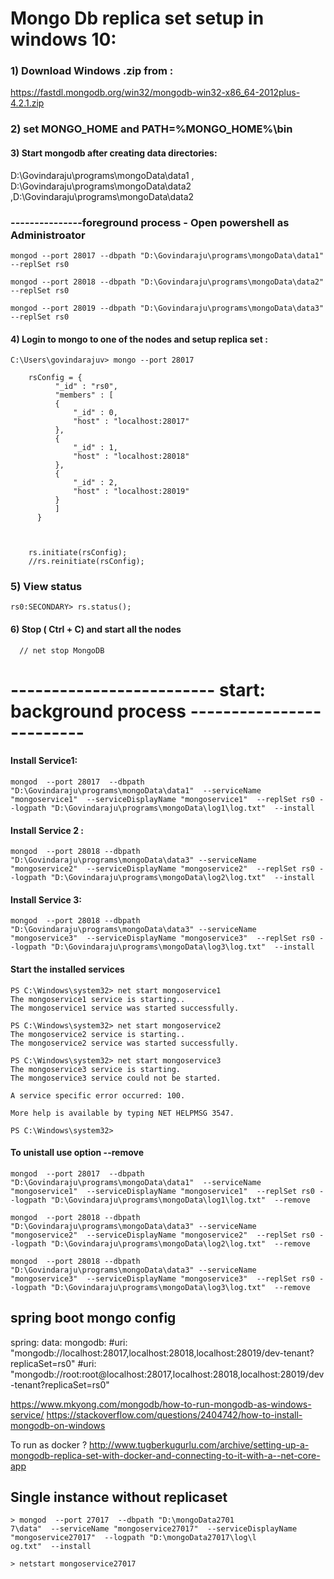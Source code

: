# Mongo Db replica set setup in windows 10:



### 1) Download Windows .zip from :

https://fastdl.mongodb.org/win32/mongodb-win32-x86_64-2012plus-4.2.1.zip
 
### 2)  set MONGO_HOME and PATH=%MONGO_HOME%\bin
 
 
#### 3) Start mongodb after creating data directories:
D:\Govindaraju\programs\mongoData\data1 , D:\Govindaraju\programs\mongoData\data2 ,D:\Govindaraju\programs\mongoData\data2

### ---------------foreground process - Open powershell as Administroator <br/>

	mongod --port 28017 --dbpath "D:\Govindaraju\programs\mongoData\data1" --replSet rs0

	mongod --port 28018 --dbpath "D:\Govindaraju\programs\mongoData\data2" --replSet rs0

	mongod --port 28019 --dbpath "D:\Govindaraju\programs\mongoData\data3" --replSet rs0


#### 4) Login to mongo to one of the nodes and setup replica set : 

	C:\Users\govindarajuv> mongo --port 28017

		rsConfig = {
		      "_id" : "rs0",
		      "members" : [
			  {
			      "_id" : 0,
			      "host" : "localhost:28017"
			  },
			  {
			      "_id" : 1,
			      "host" : "localhost:28018"
			  },
			  {
			      "_id" : 2,
			      "host" : "localhost:28019"
			  }
		      ]
		  }



		rs.initiate(rsConfig);
		//rs.reinitiate(rsConfig);

### 5) View status 
	rs0:SECONDARY> rs.status();
	
#### 6) Stop ( Ctrl + C)  and start all the nodes
      // net stop MongoDB



# -------------------------  start: background process -------------------------


#### Install Service1: 
	mongod  --port 28017  --dbpath "D:\Govindaraju\programs\mongoData\data1"  --serviceName "mongoservice1"  --serviceDisplayName "mongoservice1"  --replSet rs0 --logpath "D:\Govindaraju\programs\mongoData\log1\log.txt"  --install

#### Install Service 2 : 

	mongod  --port 28018 --dbpath "D:\Govindaraju\programs\mongoData\data3" --serviceName "mongoservice2"  --serviceDisplayName "mongoservice2"  --replSet rs0 --logpath "D:\Govindaraju\programs\mongoData\log2\log.txt"  --install

#### Install Service 3:

	mongod  --port 28018 --dbpath "D:\Govindaraju\programs\mongoData\data3" --serviceName "mongoservice3"  --serviceDisplayName "mongoservice3"  --replSet rs0 --logpath "D:\Govindaraju\programs\mongoData\log3\log.txt"  --install


#### Start the installed services
	PS C:\Windows\system32> net start mongoservice1
	The mongoservice1 service is starting..
	The mongoservice1 service was started successfully.

	PS C:\Windows\system32> net start mongoservice2
	The mongoservice2 service is starting..
	The mongoservice2 service was started successfully.

	PS C:\Windows\system32> net start mongoservice3
	The mongoservice3 service is starting.
	The mongoservice3 service could not be started.

	A service specific error occurred: 100.

	More help is available by typing NET HELPMSG 3547.

	PS C:\Windows\system32>


#### To unistall use option --remove

	mongod  --port 28017  --dbpath "D:\Govindaraju\programs\mongoData\data1"  --serviceName "mongoservice1"  --serviceDisplayName "mongoservice1"  --replSet rs0 --logpath "D:\Govindaraju\programs\mongoData\log1\log.txt"  --remove

	mongod  --port 28018 --dbpath "D:\Govindaraju\programs\mongoData\data3" --serviceName "mongoservice2"  --serviceDisplayName "mongoservice2"  --replSet rs0 --logpath "D:\Govindaraju\programs\mongoData\log2\log.txt"  --remove

	mongod  --port 28018 --dbpath "D:\Govindaraju\programs\mongoData\data3" --serviceName "mongoservice3"  --serviceDisplayName "mongoservice3"  --replSet rs0 --logpath "D:\Govindaraju\programs\mongoData\log3\log.txt"  --remove



## spring boot mongo config
spring:
  data:
    mongodb:
      #uri: "mongodb://localhost:28017,localhost:28018,localhost:28019/dev-tenant?replicaSet=rs0"
      #uri: "mongodb://root:root@localhost:28017,localhost:28018,localhost:28019/dev-tenant?replicaSet=rs0"



 
https://www.mkyong.com/mongodb/how-to-run-mongodb-as-windows-service/
https://stackoverflow.com/questions/2404742/how-to-install-mongodb-on-windows




To run as docker ? 
http://www.tugberkugurlu.com/archive/setting-up-a-mongodb-replica-set-with-docker-and-connecting-to-it-with-a--net-core-app


## Single instance without replicaset
	> mongod  --port 27017  --dbpath "D:\mongoData2701
	7\data"  --serviceName "mongoservice27017"  --serviceDisplayName "mongoservice27017"  --logpath "D:\mongoData27017\log\l
	og.txt"  --install

	> netstart mongoservice27017
	
	

